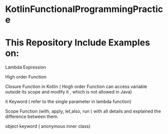 # KotlinFunctionalProgrammingPractice
# This Repository Include Examples on:
 Lambda Expression
	
 High order Function
	
 Closure Function in Kotlin ( Hogh order Function can access variable outside its scope and modify it , which is not allowed in Java)
	
 it Keyword ( refer to the single parameter in lambda function)
	
 Scope Function (with, apply, let,also, run ) with all details and explained the difference between them.
	
 object keyword ( anonymous inner class)
